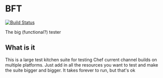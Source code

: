 # BFT

[![Build Status](https://travis-ci.org/chef/bft.svg?branch=master)](https://travis-ci.org/chef/bft)

The big (functional?) tester

## What is it

This is a large test kitchen suite for testing Chef current channel builds on multiple platforms. Just add in all the resources you want to test and make the suite bigger and bigger. It takes forever to run, but that's ok
